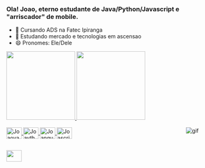 ### Ola! Joao, eterno estudante de Java/Python/Javascript e "arriscador" de mobile.

- 🔭 Cursando ADS na Fatec Ipiranga
- 🌱 Estudando mercado e tecnologias em ascensao
- 😄 Pronomes: Ele/Dele

<div>
  <a href="https//github.com/JoaoBSilva98">
  <img height="180em" src="https://github-readme-stats.vercel.app/api?username=JoaoBSilva98&show_icons=true&theme=dark&include_all_commits=true&count_private=true"/>
  <img height="180em" src="https://github-readme-stats.vercel.app/api/top-langs/?username=JoaoBSilva98&layout=compact&langs_count=16&theme=dark"/> 
</div>
    
<div style="display: inline_block"><br>
  <img align="center" alt="Joaova" height="30" width="40" src="https://cdn.jsdelivr.net/gh/devicons/devicon/icons/java/java-plain.svg">
  <img align="center" alt="Joaython" height="30" width="40" src="https://cdn.jsdelivr.net/gh/devicons/devicon/icons/python/python-original.svg">
  <img align="center" alt="Joangular" height="30" width="40" src="https://cdn.jsdelivr.net/gh/devicons/devicon/icons/angularjs/angularjs-plain.svg">
  <img align="center" alt="Joascript" height="30" width="40" src="https://cdn.jsdelivr.net/gh/devicons/devicon/icons/javascript/javascript-plain.svg">
  <img align="right" alt="gif" src="https://cdn.discordapp.com/attachments/562207606098362371/1182007023148204072/catto.gif?ex=658320d2&is=6570abd2&hm=3bf371580b80c14c4a4b9ef21c159d71a15e3d819072a2d2711fe9819c41468d&">
</div>

##

<div>
  <a href="https://www.linkedin.com/in/joão-victor-barbosa-da-silva-b79185150/" target="_blank"><img height="30" width="40" src="https://cdn.jsdelivr.net/gh/devicons/devicon/icons/linkedin/linkedin-original.svg" target="_blank"></a>
</div>

